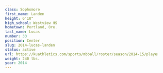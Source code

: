 ```yaml
---
class: Sophomore
first_name: Landen
height: 6'10"
high_school: Westview HS
hometown: Portland, Ore.
last_name: Lucas
number: 33
position: Center
slug: 2014-lucas-landen
status: active
url: https://kuathletics.com/sports/mbball/roster/season/2014-15/player/landen-lucas/
weight: 240 lbs.
year: 2014
---
```

